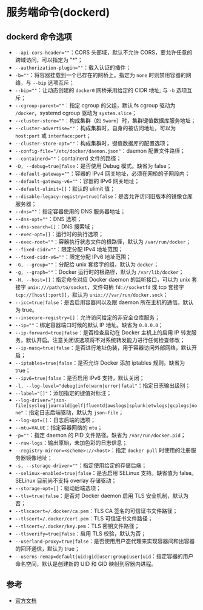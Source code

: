# 服务端命令(dockerd)

## dockerd 命令选项

* `--api-cors-header=""`：CORS 头部域，默认不允许 CORS，要允许任意的跨域访问，可以指定为 "*"；
* `--authorization-plugin=""`：载入认证的插件；
* `-b=""`：将容器挂载到一个已存在的网桥上。指定为 `none` 时则禁用容器的网络，与 `--bip` 选项互斥；
* `--bip=""`：让动态创建的 `docker0` 网桥采用给定的 CIDR 地址; 与 `-b` 选项互斥；
* `--cgroup-parent=""`：指定 cgroup 的父组，默认 fs cgroup 驱动为 `/docker`，systemd cgroup 驱动为 `system.slice`；
* `--cluster-store=""`：构成集群（如 `Swarm`）时，集群键值数据库服务地址；
* `--cluster-advertise=""`：构成集群时，自身的被访问地址，可以为 `host:port` 或 `interface:port`；
* `--cluster-store-opt=""`：构成集群时，键值数据库的配置选项；
* `--config-file="/etc/docker/daemon.json"`：daemon 配置文件路径；
* `--containerd=""`：containerd 文件的路径；
* `-D, --debug=true|false`：是否使用 Debug 模式。缺省为 false；
* `--default-gateway=""`：容器的 IPv4 网关地址，必须在网桥的子网段内；
* `--default-gateway-v6=""`：容器的 IPv6 网关地址；
* `--default-ulimit=[]`：默认的 ulimit 值；
* `--disable-legacy-registry=true|false`：是否允许访问旧版本的镜像仓库服务器；
* `--dns=""`：指定容器使用的 DNS 服务器地址；
* `--dns-opt=""`：DNS 选项；
* `--dns-search=[]`：DNS 搜索域；
* `--exec-opt=[]`：运行时的执行选项；
* `--exec-root=""`：容器执行状态文件的根路径，默认为 `/var/run/docker`；
* `--fixed-cidr=""`：限定分配 IPv4 地址范围；
* `--fixed-cidr-v6=""`：限定分配 IPv6 地址范围；
* `-G, --group=""`：分配给 unix 套接字的组，默认为 `docker`；
* `-g, --graph=""`：Docker 运行时的根路径，默认为 `/var/lib/docker`；
* `-H, --host=[]`：指定命令对应 Docker daemon 的监听接口，可以为 unix 套接字 `unix:///path/to/socket`，文件句柄 `fd://socketfd` 或 tcp 套接字 `tcp://[host[:port]]`，默认为 `unix:///var/run/docker.sock`；
* `--icc=true|false`：是否启用容器间以及跟 daemon 所在主机的通信。默认为 true。
* `--insecure-registry=[]`：允许访问给定的非安全仓库服务；
* `--ip=""`：绑定容器端口时候的默认 IP 地址。缺省为 `0.0.0.0`；
* `--ip-forward=true|false`：是否检查启动在 Docker 主机上的启用 IP 转发服务，默认开启。注意关闭该选项将不对系统转发能力进行任何检查修改；
* `--ip-masq=true|false`：是否进行地址伪装，用于容器访问外部网络，默认开启；
* `--iptables=true|false`：是否允许 Docker 添加 iptables 规则。缺省为 true；
* `--ipv6=true|false`：是否启用 IPv6 支持，默认关闭；
* `-l, --log-level="debug|info|warn|error|fatal"`：指定日志输出级别；
* `--label="[]"`：添加指定的键值对标注；
* `--log-driver="json-file|syslog|journald|gelf|fluentd|awslogs|splunk|etwlogs|gcplogs|none"`：指定日志后端驱动，默认为 `json-file`；
* `--log-opt=[]`：日志后端的选项；
* `--mtu=VALUE`：指定容器网络的 `mtu`；
* `-p=""`：指定 daemon 的 PID 文件路径。缺省为 `/var/run/docker.pid`；
* `--raw-logs`：输出原始，未加色彩的日志信息；
* `--registry-mirror=<scheme>://<host>`：指定 `docker pull` 时使用的注册服务器镜像地址；
* `-s, --storage-driver=""`：指定使用给定的存储后端；
* `--selinux-enabled=true|false`：是否启用 SELinux 支持。缺省值为 false。SELinux 目前尚不支持 overlay 存储驱动；
* `--storage-opt=[]`：驱动后端选项；
* `--tls=true|false`：是否对 Docker daemon 启用 TLS 安全机制，默认为否；
* `--tlscacert=/.docker/ca.pem`：TLS CA 签名的可信证书文件路径；
* `--tlscert=/.docker/cert.pem`：TLS 可信证书文件路径；
* `--tlscert=/.docker/key.pem`：TLS 密钥文件路径；
* `--tlsverify=true|false`：启用 TLS 校验，默认为否；
* `--userland-proxy=true|false`：是否使用用户态代理来实现容器间和出容器的回环通信，默认为 true；
* `--userns-remap=default|uid:gid|user:group|user|uid`：指定容器的用户命名空间，默认是创建新的 UID 和 GID 映射到容器内进程。

## 参考

* [官方文档](https://docs.docker.com/engine/reference/commandline/dockerd/)
